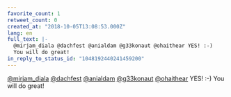 ```yaml
---
favorite_count: 1
retweet_count: 0
created_at: "2018-10-05T13:08:53.000Z"
lang: en
full_text: |-
  @mirjam_diala @dachfest @anialdam @g33konaut @ohaithear YES! :-)
  You will do great!
in_reply_to_status_id: "1048192440241459200"
---
```


[@mirjam_diala](https://twitter.com/mirjam_diala)
[@dachfest](https://twitter.com/dachfest)
[@anialdam](https://twitter.com/anialdam)
[@g33konaut](https://twitter.com/g33konaut)
[@ohaithear](https://twitter.com/ohaithear) YES! :-) You will do great!
